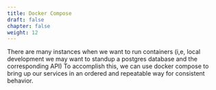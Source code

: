 ```yaml
---
title: Docker Compose
draft: false
chapter: false
weight: 12
---
```


There are many instances when we want to run containers (i,e, local development we may want to standup a postgres database and the corresponding API) To accomplish this, we can use docker compose to bring up our services in an ordered and repeatable way for consistent behavior.
